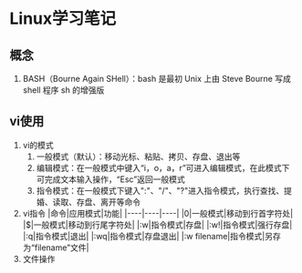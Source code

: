# Linux学习笔记

## 概念

1. BASH（Bourne Again SHell）：bash 是最初 Unix 上由 Steve Bourne 写成 shell 程序 sh 的增强版


## vi使用

1. vi的模式
   1. 一般模式（默认）：移动光标、粘贴、拷贝、存盘、退出等
   2. 编辑模式：在一般模式中键入“i，o，a，r”可进入编辑模式，在此模式下可完成文本输入操作，“Esc”返回一般模式
   3. 指令模式：在一般模式下键入":"、"/"、"?"进入指令模式，执行查找、提婚、读取、存盘、离开等命令
2. vi指令
   |命令|应用模式|功能|
   |----|----|----|
   |0|一般模式|移动到行首字符处|
   |$|一般模式|移动到行尾字符处|
   |:w|指令模式|存盘|
   |:w!|指令模式|强行存盘|
   |:q|指令模式|退出|
   |:wq|指令模式|存盘退出|
   |:w filename|指令模式|另存为“filename”文件|
3. 文件操作